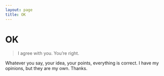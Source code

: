 ```yaml
---
layout: page
title: OK
---
```


# OK

> I agree with you. You’re right.

Whatever you say, your idea, your points, everything is correct. I have my opinions, but they are my own. Thanks.

<!-- 

Gone without food on many nights.
Went to school without food.
No slippers.
Realize that cold nights can be made warm with warm clothings only in 10th grade. Always assume the winters will be like that - cold shivering nights to get over with.
Migrated from my home-town for better prospects to Bombay, by borrowing ₹10,000 from my aunt, who had always helped our family with food, books, and many others.

Stole food (potatoes, pumpkins, chillies, etc.) from the neighboring vegetable garden. They knew but didn't tell us. When they gave us the harvested vegetables regularly, I began to realize that they knew all along.

Started at a no-window single-room next to a cow-shed in Bombay.

Slept on a mosquito infested bench at a Bus-stop to save money before returning from appearing in an exam in Guwahati, back to Imphal.

Been teaching younger kids since 6th grade to earn my own school fees and pocket money. Relatives helped.

 -->